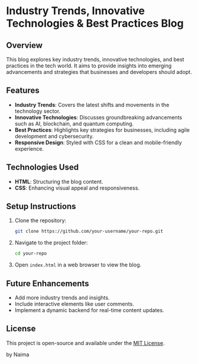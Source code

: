 # Industry Trends, Innovative Technologies & Best Practices Blog

## Overview
This blog explores key industry trends, innovative technologies, and best practices in the tech world. It aims to provide insights into emerging advancements and strategies that businesses and developers should adopt.

## Features
- **Industry Trends**: Covers the latest shifts and movements in the technology sector.
- **Innovative Technologies**: Discusses groundbreaking advancements such as AI, blockchain, and quantum computing.
- **Best Practices**: Highlights key strategies for businesses, including agile development and cybersecurity.
- **Responsive Design**: Styled with CSS for a clean and mobile-friendly experience.

## Technologies Used
- **HTML**: Structuring the blog content.
- **CSS**: Enhancing visual appeal and responsiveness.

## Setup Instructions
1. Clone the repository:
   ```sh
   git clone https://github.com/your-username/your-repo.git
   ```
2. Navigate to the project folder:
   ```sh
   cd your-repo
   ```
3. Open `index.html` in a web browser to view the blog.

## Future Enhancements
- Add more industry trends and insights.
- Include interactive elements like user comments.
- Implement a dynamic backend for real-time content updates.

## License
This project is open-source and available under the [MIT License](LICENSE).

by Naima